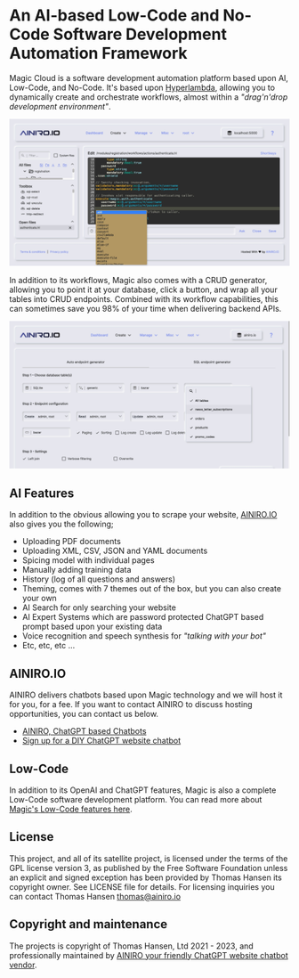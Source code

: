 
# An AI-based Low-Code and No-Code Software Development Automation Framework

Magic Cloud is a software development automation platform based upon AI, Low-Code, and No-Code. It's based upon [Hyperlambda](https://docs.ainiro.io/hyperlambda/), allowing you to dynamically create and orchestrate workflows, almost within a _"drag'n'drop development environment"_.

![Editing code in HyperIDE](https://raw.githubusercontent.com/polterguy/polterguy.github.io/master/images/hyper-ide-actions.jpg)

In addition to its workflows, Magic also comes with a CRUD generator, allowing you to point it at your database, click a button, and wrap all your tables into CRUD endpoints. Combined with its workflow capabilities, this can sometimes save you 98% of your time when delivering backend APIs.

![CRUD generator](https://raw.githubusercontent.com/polterguy/polterguy.github.io/master/images/backend-crud.jpg)

## AI Features

In addition to the obvious allowing you to scrape your website, [AINIRO.IO](https://ainiro.io) also gives you the following;

* Uploading PDF documents
* Uploading XML, CSV, JSON and YAML documents
* Spicing model with individual pages
* Manually adding training data
* History (log of all questions and answers)
* Theming, comes with 7 themes out of the box, but you can also create your own
* AI Search for only searching your website
* AI Expert Systems which are password protected ChatGPT based prompt based upon your existing data
* Voice recognition and speech synthesis for _"talking with your bot"_
* Etc, etc, etc ...

## AINIRO.IO

AINIRO delivers chatbots based upon Magic technology and we will host it for you, for a fee. If you want to contact AINIRO to discuss hosting opportunities, you can contact us below.

* [AINIRO, ChatGPT based Chatbots](https://ainiro.io/contact-us#demo)
* [Sign up for a DIY ChatGPT website chatbot](https://ainiro.io/blog/how-to-get-chatgpt-on-your-website)

## Low-Code

In addition to its OpenAI and ChatGPT features, Magic is also a complete Low-Code software development platform. You can read more about [Magic's Low-Code features here](https://polterguy.github.io).

## License

This project, and all of its satellite project, is licensed under the terms of the GPL license version 3, as published by the Free Software Foundation unless an explicit and signed exception has been provided by Thomas Hansen its copyright owner. See LICENSE file for details. For licensing inquiries you can contact Thomas Hansen thomas@ainiro.io

## Copyright and maintenance

The projects is copyright of Thomas Hansen, Ltd 2021 - 2023, and professionally maintained by [AINIRO your friendly ChatGPT website chatbot vendor](https://ainiro.io).
